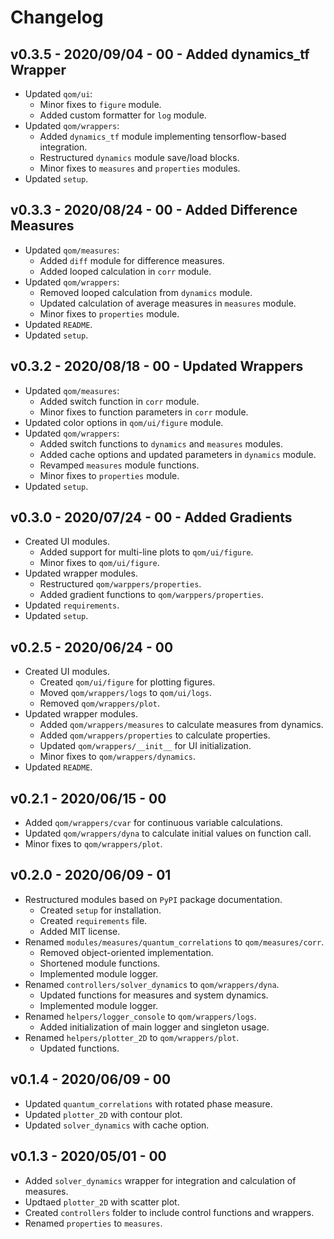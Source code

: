 # Changelog

## v0.3.5 - 2020/09/04 - 00 - Added dynamics_tf Wrapper
*  Updated ```qom/ui```:
    * Minor fixes to ```figure``` module.
    * Added custom formatter for ```log``` module.
* Updated ```qom/wrappers```:
    * Added ```dynamics_tf``` module implementing tensorflow-based integration.
    * Restructured ```dynamics``` module save/load blocks.
    * Minor fixes to ```measures``` and ```properties``` modules.
* Updated ```setup```.

## v0.3.3 - 2020/08/24 - 00 - Added Difference Measures
*  Updated ```qom/measures```:
    * Added ```diff``` module for difference measures.
    * Added looped calculation in ```corr``` module.
* Updated ```qom/wrappers```:
    * Removed looped calculation from ```dynamics``` module.
    * Updated calculation of average measures in ```measures``` module.
    * Minor fixes to ```properties``` module.
* Updated ```README```.
* Updated ```setup```.

## v0.3.2 - 2020/08/18 - 00 - Updated Wrappers
*  Updated ```qom/measures```:
    * Added switch function in ```corr``` module.
    * Minor fixes to function parameters in ```corr``` module.
* Updated color options in ```qom/ui/figure``` module.
* Updated ```qom/wrappers```:
    * Added switch functions to ```dynamics``` and ```measures``` modules.
    * Added cache options and updated parameters in ```dynamics``` module.
    * Revamped ```measures``` module functions.
    * Minor fixes to ```properties``` module.
* Updated ```setup```.

## v0.3.0 - 2020/07/24 - 00 - Added Gradients
* Created UI modules.
    * Added support for multi-line plots to ```qom/ui/figure```.
    * Minor fixes to ```qom/ui/figure```.
* Updated wrapper modules.
    * Restructured ```qom/warppers/properties```.
    * Added gradient functions to ```qom/warppers/properties```.
* Updated ```requirements```.
* Updated ```setup```.

## v0.2.5 - 2020/06/24 - 00
* Created UI modules.
    * Created ```qom/ui/figure``` for plotting figures.
    * Moved ```qom/wrappers/logs``` to ```qom/ui/logs```.
    * Removed ```qom/wrappers/plot```.
* Updated wrapper modules.
    * Added ```qom/wrappers/measures``` to calculate measures from dynamics.
    * Added ```qom/wrappers/properties``` to calculate properties.
    * Updated ```qom/wrappers/__init__``` for UI initialization.
    * Minor fixes to ```qom/wrappers/dynamics```.
* Updated ```README```.

## v0.2.1 - 2020/06/15 - 00

* Added ```qom/wrappers/cvar``` for continuous variable calculations.
* Updated ```qom/wrappers/dyna``` to calculate initial values on function call.
* Minor fixes to ```qom/wrappers/plot```. 

## v0.2.0 - 2020/06/09 - 01

* Restructured modules based on ```PyPI``` package documentation.
    * Created ```setup``` for installation.
    * Created ```requirements``` file.
    * Added MIT license.
* Renamed ```modules/measures/quantum_correlations``` to ```qom/measures/corr```.
    * Removed object-oriented implementation.
    * Shortened module functions.
    * Implemented module logger.
* Renamed ```controllers/solver_dynamics``` to ```qom/wrappers/dyna```.
    * Updated functions for measures and system dynamics.
    * Implemented module logger.
* Renamed ```helpers/logger_console``` to ```qom/wrappers/logs```.
    * Added initialization of main logger and singleton usage.
* Renamed ```helpers/plotter_2D``` to ```qom/wrappers/plot```.
    * Updated functions.

## v0.1.4 - 2020/06/09 - 00

* Updated ```quantum_correlations``` with rotated phase measure.
* Updated ```plotter_2D``` with contour plot.
* Updated ```solver_dynamics``` with cache option.

## v0.1.3 - 2020/05/01 - 00

* Added ```solver_dynamics``` wrapper for integration and calculation of measures.
* Updtaed ```plotter_2D``` with scatter plot.
* Created ```controllers``` folder to include control functions and wrappers.
* Renamed ```properties``` to ```measures```.